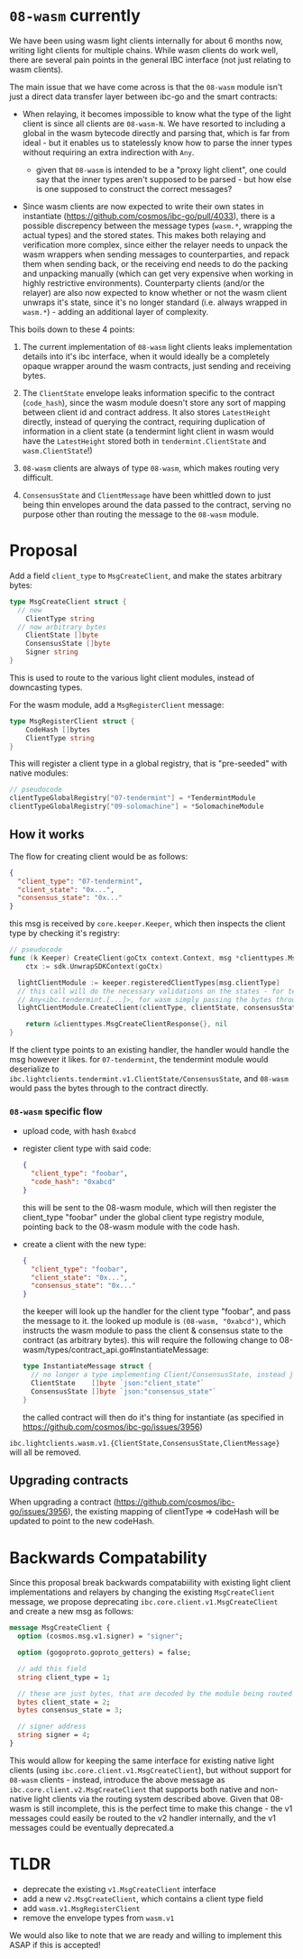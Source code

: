 # `08-wasm` currently

We have been using wasm light clients internally for about 6 months now, writing light clients for multiple chains. While wasm clients do work well, there are several pain points in the general IBC interface (not just relating to wasm clients).

The main issue that we have come across is that the `08-wasm` module isn't just a direct data transfer layer between ibc-go and the smart contracts:

- When relaying, it becomes impossible to know what the type of the light client is since all clients are `08-wasm-N`. We have resorted to including a global in the wasm bytecode directly and parsing that, which is far from ideal - but it enables us to statelessly know how to parse the inner types without requiring an extra indirection with `Any`.
   - given that `08-wasm` is intended to be a "proxy light client", one could say that the inner types aren't supposed to be parsed - but how else is one supposed to construct the correct messages?

- Since wasm clients are now expected to write their own states in instantiate (https://github.com/cosmos/ibc-go/pull/4033), there is a possible discrepency between the message types (`wasm.*`, wrapping the actual types) and the stored states. This makes both relaying and verification more complex, since either the relayer needs to unpack the wasm wrappers when sending messages to counterparties, and repack them when sending back, or the receiving end needs to do the packing and unpacking manually (which can get very expensive when working in highly restrictive environments). Counterparty clients (and/or the relayer) are also now expected to know whether or not the wasm client unwraps it's state, since it's no longer standard (i.e. always wrapped in `wasm.*`) - adding an additional layer of complexity.

This boils down to these 4 points:

1. The current implementation of `08-wasm` light clients leaks implementation details into it's ibc interface, when it would ideally be a completely opaque wrapper around the wasm contracts, just sending and receiving bytes.

2. The `ClientState` envelope leaks information specific to the contract (`code_hash`), since the wasm module doesn't store any sort of mapping between client id and contract address. It also stores `LatestHeight` directly, instead of querying the contract, requiring duplication of information in a client state (a tendermint light client in wasm would have the `LatestHeight` stored both in `tendermint.ClientState` and `wasm.ClientState`!)

3. `08-wasm` clients are always of type `08-wasm`, which makes routing very difficult.

4. `ConsensusState` and `ClientMessage` have been whittled down to just being thin envelopes around the data passed to the contract, serving no purpose other than routing the message to the `08-wasm` module.

# Proposal

Add a field `client_type` to `MsgCreateClient`, and make the states arbitrary bytes:

```go
type MsgCreateClient struct {
  // new
	ClientType string
  // now arbitrary bytes
	ClientState []byte
	ConsensusState []byte
	Signer string
}
```

<!-- TODO: Elaborate -->
This is used to route to the various light client modules, instead of downcasting types.

For the wasm module, add a `MsgRegisterClient` message:

```go
type MsgRegisterClient struct {
    CodeHash []bytes
    ClientType string
}
```

This will register a client type in a global registry, that is "pre-seeded" with native modules:

<!-- NOTE: I am not familiar with go so not 100% sure the syntax required here -->
```go
// pseudocode
clientTypeGlobalRegistry["07-tendermint"] = *TendermintModule
clientTypeGlobalRegistry["09-solomachine"] = *SolomachineModule
```

## How it works

The flow for creating client would be as follows:

```json
{
  "client_type": "07-tendermint",
  "client_state": "0x...",
  "consensus_state": "0x..." 
}
```

this msg is received by `core.keeper.Keeper`, which then inspects the client type by checking it's registry:

```go
// pseudocode
func (k Keeper) CreateClient(goCtx context.Context, msg *clienttypes.MsgCreateClient) (*clienttypes.MsgCreateClientResponse, error) {
	ctx := sdk.UnwrapSDKContext(goCtx)

  lightClientModule := keeper.registeredClientTypes[msg.clientType]
  // this call will do the necessary validations on the states - for tendermint, deserializing
  // Any<ibc.tendermint.[...]>, for wasm simply passing the bytes through to the contract to validate itself
  lightClientModule.CreateClient(clientType, clientState, consensusState)

	return &clienttypes.MsgCreateClientResponse{}, nil
}
```

If the client type points to an existing handler, the handler would handle the msg however it likes. for `07-tendermint`, the tendermint module would deserialize to `ibc.lightclients.tendermint.v1.ClientState/ConsensusState`, and `08-wasm` would pass the bytes through to the contract directly.

### `08-wasm` specific flow

- upload code, with hash `0xabcd`

- register client type with said code:

  ```json
  {
    "client_type": "foobar",
    "code_hash": "0xabcd"
  }
  ```

  this will be sent to the 08-wasm module, which will then register the client_type "foobar" under the global client type registry module, pointing back to the 08-wasm module with the code hash.

- create a client with the new type:

  ```json
  {
    "client_type": "foobar",
    "client_state": "0x...", 
    "consensus_state": "0x..." 
  }
  ```

  the keeper will look up the handler for the client type "foobar", and pass the message to it. the looked up module is `(08-wasm, "0xabcd")`, which instructs the wasm module to pass the client & consensus state to the contract (as arbitrary bytes). this will require the following change to 08-wasm/types/contract_api.go#InstantiateMessage:

  ```go
  type InstantiateMessage struct {
    // no longer a type implementing Client/ConsensusState, instead just arbitary bytes that will be verified by the called contract
  	ClientState    []byte `json:"client_state"`
  	ConsensusState []byte `json:"consensus_state"`
  }
  ```

  the called contract will then do it's thing for instantiate (as specified in https://github.com/cosmos/ibc-go/issues/3956)

`ibc.lightclients.wasm.v1.{ClientState,ConsensusState,ClientMessage}` will all be removed.

## Upgrading contracts

When upgrading a contract (https://github.com/cosmos/ibc-go/issues/3956), the existing mapping of clientType => codeHash will be updated to point to the new codeHash.

# Backwards Compatability 

Since this proposal break backwards compatabiility with existing light client implementations and relayers by changing the existing `MsgCreateClient` message, we propose deprecating `ibc.core.client.v1.MsgCreateClient` and create a new msg as follows: 

```protobuf
message MsgCreateClient {
  option (cosmos.msg.v1.signer) = "signer";

  option (gogoproto.goproto_getters) = false;

  // add this field
  string client_type = 1;

  // these are just bytes, that are decoded by the module being routed to
  bytes client_state = 2;
  bytes consensus_state = 3;

  // signer address
  string signer = 4;
}
```

This would allow for keeping the same interface for existing native light clients (using `ibc.core.client.v1.MsgCreateClient`), but without support for `08-wasm` clients - instead, introduce the above message as `ibc.core.client.v2.MsgCreateClient` that supports both native and non-native light clients via the routing system described above. Given that 08-wasm is still incomplete, this is the perfect time to make this change - the v1 messages could easily be routed to the v2 handler internally, and the v1 messages could be eventually deprecated.a

# TLDR

- deprecate the existing `v1.MsgCreateClient` interface
- add a new `v2.MsgCreateClient`, which contains a client type field
- add `wasm.v1.MsgRegisterClient`
- remove the envelope types from `wasm.v1`

We would also like to note that we are ready and willing to implement this ASAP if this is accepted!